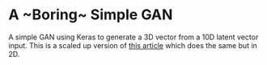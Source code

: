 # A ~Boring~ Simple GAN

A simple GAN using Keras to generate a 3D vector from a 10D latent vector input. This is a scaled up version of [this article](https://machinelearningmastery.com/how-to-develop-a-generative-adversarial-network-for-a-1-dimensional-function-from-scratch-in-keras/) which does the same but in 2D.
